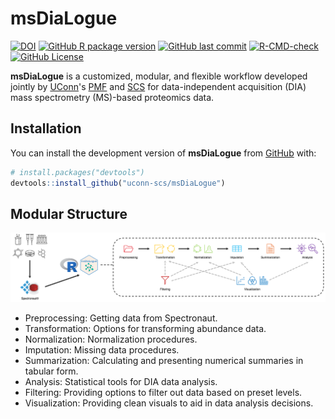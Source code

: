 # msDiaLogue <img src="man/figure/logo.png" align="right" alt="" width="150">


<!-- badges: start -->
[![DOI](https://zenodo.org/badge/DOI/10.5281/zenodo.15663360.svg)](https://doi.org/10.5281/zenodo.15663360)
[![GitHub R package version](https://img.shields.io/github/r-package/v/uconn-scs/msDiaLogue?label=R%20in%20dev&color=green)](https://github.com/uconn-scs/msDiaLogue/blob/main/DESCRIPTION)
[![GitHub last commit](https://img.shields.io/github/last-commit/uconn-scs/msDiaLogue)](https://github.com/uconn-scs/msDiaLogue/commits/main)
[![R-CMD-check](https://github.com/uconn-scs/msDiaLogue/actions/workflows/R-CMD-check.yaml/badge.svg)](https://github.com/uconn-scs/msDiaLogue/actions/workflows/R-CMD-check.yaml)
[![GitHub License](https://img.shields.io/github/license/uconn-scs/msDiaLogue?color=blue)](https://github.com/uconn-scs/msDiaLogue/blob/main/LICENSE)
<!-- badges: end -->


**msDiaLogue** is a customized, modular, and flexible workflow developed jointly
by [UConn](https://uconn.edu/)'s [PMF](https://proteomics.uconn.edu/) and
[SCS](https://statsconsulting.uconn.edu/) for data-independent acquisition (DIA)
mass spectrometry (MS)-based proteomics data.


## Installation


You can install the development version of **msDiaLogue** from
[GitHub](https://github.com/) with:


``` r
# install.packages("devtools")
devtools::install_github("uconn-scs/msDiaLogue")
```


## Modular Structure


![](https://raw.githubusercontent.com/uconn-scs/msDiaLogue/refs/heads/main/man/figure/workflow.png)


* Preprocessing: Getting data from Spectronaut.
* Transformation: Options for transforming abundance data.
* Normalization: Normalization procedures.
* Imputation: Missing data procedures.
* Summarization: Calculating and presenting numerical summaries in tabular form.
* Analysis: Statistical tools for DIA data analysis.
* Filtering: Providing options to filter out data based on preset levels.
* Visualization: Providing clean visuals to aid in data analysis decisions.

